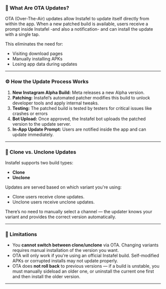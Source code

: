 ### 🚀 What Are OTA Updates?

OTA (Over-The-Air) updates allow Instafel to update itself directly from within the app. When a new patched build is available, users receive a prompt inside Instafel -and also a notification- and can install the update with a single tap.

This eliminates the need for:
- Visiting download pages  
- Manually installing APKs  
- Losing app data during updates

---

### ⚙️ How the Update Process Works

1. **New Instagram Alpha Build:** Meta releases a new Alpha version.  
2. **Patching:** Instafel’s automated patcher modifies this build to unlock developer tools and apply internal tweaks.  
3. **Testing:** The patched build is tested by testers for critical issues like crashes or errors
4. **Bot Upload:** Once approved, the Instafel bot uploads the patched version to the update server.  
5. **In-App Update Prompt:** Users are notified inside the app and can update immediately.

---

### 🧬 Clone vs. Unclone Updates

Instafel supports two build types:
- **Clone** 
- **Unclone** 

Updates are served based on which variant you're using:
- Clone users receive clone updates.  
- Unclone users receive unclone updates.  

There’s no need to manually select a channel — the updater knows your variant and provides the correct version automatically.

---

### 🛑 Limitations

- You **cannot switch between clone/unclone** via OTA. Changing variants requires manual installation of the version you want.
- OTA will only work if you're using an official Instafel build. Self-modified APKs or corrupted installs may not update properly.  
- OTA does **not roll back** to previous versions — if a build is unstable, you must manually sideload an older one, or uninstall the current one first and then install the older version.

---
